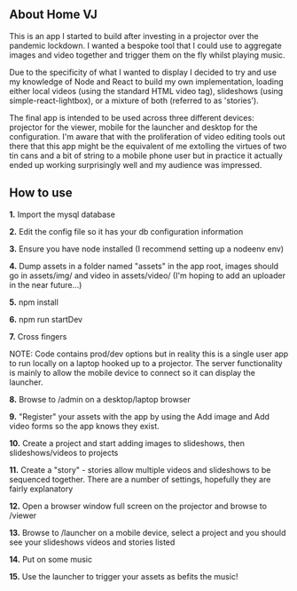 ## About Home VJ 

This is an app I started to build after investing in a projector over the pandemic lockdown. I wanted a bespoke tool that I could use to aggregate images and video together and trigger them on the fly whilst playing music.

Due to the specificity of what I wanted to display I decided to try and use my knowledge of Node and React to build my own implementation, loading either local videos (using the standard HTML video tag), slideshows (using simple-react-lightbox), or a mixture of both (referred to as 'stories').

The final app is intended to be used across three different devices: projector for the viewer, mobile for the launcher and desktop for the configuration. I'm aware that with the proliferation of video editing tools out there that this app might be the equivalent of me extolling the virtues of two tin cans and a bit of string to a mobile phone user but in practice it actually ended up working surprisingly well and my audience was impressed.

## How to use

**1.** Import the mysql database

**2.** Edit the config file so it has your db configuration information

**3.** Ensure you have node installed (I recommend setting up a nodeenv env)

**4.** Dump assets in a folder named "assets" in the app root, images should go in assets/img/ and video in assets/video/ (I'm hoping to add an uploader in the near future...)

**5.** npm install

**6.** npm run startDev

**7.** Cross fingers

NOTE: Code contains prod/dev options but in reality this is a single user app to run locally on a laptop hooked up to a projector. The server functionality is mainly to allow the mobile device to connect so it can display the launcher.

**8.** Browse to /admin on a desktop/laptop browser

**9.** "Register" your assets with the app by using the Add image and Add video forms so the app knows they exist.

**10.** Create a project and start adding images to slideshows, then slideshows/videos to projects

**11.** Create a "story" - stories allow multiple videos and slideshows to be sequenced together. There are a number of settings, hopefully they are fairly explanatory

**12.** Open a browser window full screen on the projector and browse to /viewer

**13.** Browse to /launcher on a mobile device, select a project and you should see your slideshows videos and stories listed

**14.** Put on some music

**15.** Use the launcher to trigger your assets as befits the music!

